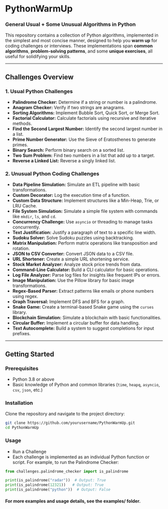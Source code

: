 # PythonWarmUp

### General Usual + Some Unusual Algorithms in Python

This repository contains a collection of Python algorithms, implemented in the simplest and most concise manner, designed to help you **warm up** for coding challenges or interviews. These implementations span **common algorithms**, **problem-solving patterns**, and some **unique exercises**, all useful for solidifying your skills.

---

## **Challenges Overview**

### **1. Usual Python Challenges**
- **Palindrome Checker:** Determine if a string or number is a palindrome.
- **Anagram Checker:** Verify if two strings are anagrams.
- **Sorting Algorithms:** Implement Bubble Sort, Quick Sort, or Merge Sort.
- **Factorial Calculator:** Calculate factorials using recursive and iterative methods.
- **Find the Second Largest Number:** Identify the second largest number in a list.
- **Prime Number Generator:** Use the Sieve of Eratosthenes to generate primes.
- **Binary Search:** Perform binary search on a sorted list.
- **Two Sum Problem:** Find two numbers in a list that add up to a target.
- **Reverse a Linked List:** Reverse a singly linked list.

### **2. Unusual Python Coding Challenges**
- **Data Pipeline Simulation:** Simulate an ETL pipeline with basic transformations.
- **Custom Decorator:** Log the execution time of a function.
- **Custom Data Structure:** Implement structures like a Min-Heap, Trie, or LRU Cache.
- **File System Simulation:** Simulate a simple file system with commands like `mkdir`, `ls`, and `cd`.
- **Concurrency Challenge:** Use `asyncio` or threading to manage tasks concurrently.
- **Text Justification:** Justify a paragraph of text to a specific line width.
- **Sudoku Solver:** Solve Sudoku puzzles using backtracking.
- **Matrix Manipulation:** Perform matrix operations like transposition and rotation.
- **JSON to CSV Converter:** Convert JSON data to a CSV file.
- **URL Shortener:** Create a simple URL shortening service.
- **Stock Market Analyzer:** Analyze stock price trends from data.
- **Command-Line Calculator:** Build a CLI calculator for basic operations.
- **Log File Analyzer:** Parse log files for insights like frequent IPs or errors.
- **Image Manipulation:** Use the Pillow library for basic image transformations.
- **Regex-Based Parser:** Extract patterns like emails or phone numbers using regex.
- **Graph Traversal:** Implement DFS and BFS for a graph.
- **Snake Game:** Create a terminal-based Snake game using the `curses` library.
- **Blockchain Simulation:** Simulate a blockchain with basic functionalities.
- **Circular Buffer:** Implement a circular buffer for data handling.
- **Text Autocomplete:** Build a system to suggest completions for input prefixes.

---

## **Getting Started**

### **Prerequisites**
- Python 3.8 or above
- Basic knowledge of Python and common libraries (`time`, `heapq`, `asyncio`, `csv`, `json`, etc.)

### **Installation**
Clone the repository and navigate to the project directory:
```bash
git clone https://github.com/yourusername/PythonWarmUp.git
cd PythonWarmUp
```

### **Usage**
- Run a Challenge
- Each challenge is implemented as an individual Python function or script. For example, to run the Palindrome Checker:

```python
from challenges.palindrome_checker import is_palindrome

print(is_palindrome("radar"))  # Output: True
print(is_palindrome(12321))   # Output: True
print(is_palindrome("python"))  # Output: False
```
#### For more examples and usage details, see the examples/ folder.